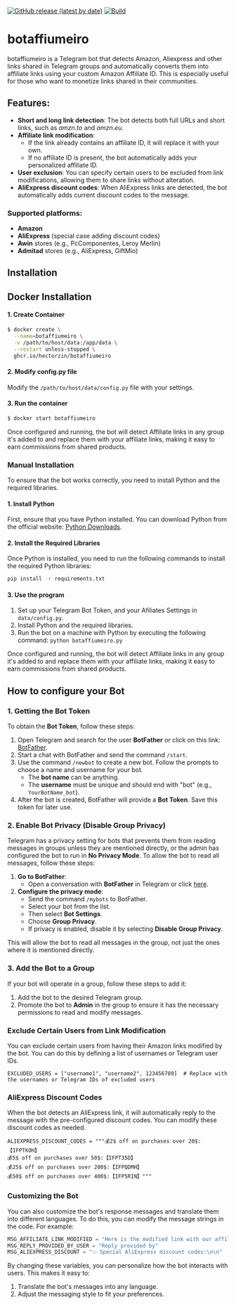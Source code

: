 [![GitHub release (latest by date)](https://img.shields.io/github/v/release/hectorzin/botaffiumeiro)](https://github.com/hectorzin/botaffiumeiro/releases)
[![Build](https://img.shields.io/github/actions/workflow/status/hectorzin/botaffiumeiro/deploy.yml)](https://github.com/hectorzin/botaffiumeiro/actions/workflows/deploy.yml)

# botaffiumeiro

botaffiumeiro is a Telegram bot that detects Amazon, Aliexpress and other links shared in Telegram groups and automatically converts them into affiliate links using your custom Amazon Affiliate ID. This is especially useful for those who want to monetize links shared in their communities.

## Features:

- **Short and long link detection**: The bot detects both full URLs and short links, such as *amzn.to* and *amzn.eu*.
- **Affiliate link modification**: 
  - If the link already contains an affiliate ID, it will replace it with your own.
  - If no affiliate ID is present, the bot automatically adds your personalized affiliate ID.
- **User exclusion**: You can specify certain users to be excluded from link modifications, allowing them to share links without alteration.
- **AliExpress discount codes**: When AliExpress links are detected, the bot automatically adds current discount codes to the message.

### Supported platforms:

- **Amazon**
- **AliExpress** (special case adding discount codes)
- **Awin** stores (e.g., PcComponentes, Leroy Merlin)
- **Admitad** stores (e.g., AliExpress, GiftMio)

## Installation

## Docker Installation

#### 1. Create Container

```bash
$ docker create \
  --name=botaffiumeiro \
  -v /path/to/host/data:/app/data \
  --restart unless-stopped \
  ghcr.io/hectorzin/botaffiumeiro
```

#### 2. Modify config.py file

Modify the `/path/to/host/data/config.py` file with your settings.

#### 3. Run the container

```bash
$ docker start botaffiumeiro
```

Once configured and running, the bot will detect Affiliate links in any group it's added to and replace them with your affiliate links, making it easy to earn commissions from shared products.

### Manual Installation

To ensure that the bot works correctly, you need to install Python and the required libraries.

#### 1. Install Python

First, ensure that you have Python installed. You can download Python from the official website: [Python Downloads](https://www.python.org/downloads/).

#### 2. Install the Required Libraries

Once Python is installed, you need to run the following commands to install the required Python libraries:

```bash
pip install -r requirements.txt
```

#### 3. Use the program

1. Set up your Telegram Bot Token, and your Afiliates Settings in `data/config.py`.
2. Install Python and the required libraries.
3. Run the bot on a machine with Python by executing the following command: `python botaffiumeiro.py`

Once configured and running, the bot will detect Affiliate links in any group it's added to and replace them with your affiliate links, making it easy to earn commissions from shared products.

## How to configure your Bot

### 1. Getting the Bot Token

To obtain the **Bot Token**, follow these steps:

1. Open Telegram and search for the user **BotFather** or click on this link: [BotFather](https://t.me/BotFather).
2. Start a chat with BotFather and send the command `/start`.
3. Use the command `/newbot` to create a new bot. Follow the prompts to choose a name and username for your bot.
   - The **bot name** can be anything.
   - The **username** must be unique and should end with "bot" (e.g., `YourBotName_bot`).
4. After the bot is created, BotFather will provide a **Bot Token**. Save this token for later use.

### 2. Enable Bot Privacy (Disable Group Privacy)

Telegram has a privacy setting for bots that prevents them from reading messages in groups unless they are mentioned directly, or the admin has configured the bot to run in **No Privacy Mode**. To allow the bot to read all messages, follow these steps:

1. **Go to BotFather**:
   - Open a conversation with **BotFather** in Telegram or click [here](https://t.me/BotFather).
2. **Configure the privacy mode**:
   - Send the command `/mybots` to BotFather.
   - Select your bot from the list.
   - Then select **Bot Settings**.
   - Choose **Group Privacy**.
   - If privacy is enabled, disable it by selecting **Disable Group Privacy**.

This will allow the bot to read all messages in the group, not just the ones where it is mentioned directly.

### 3. Add the Bot to a Group

If your bot will operate in a group, follow these steps to add it:

1. Add the bot to the desired Telegram group.
2. Promote the bot to **Admin** in the group to ensure it has the necessary permissions to read and modify messages.

### Exclude Certain Users from Link Modification

You can exclude certain users from having their Amazon links modified by the bot. You can do this by defining a list of usernames or Telegram user IDs.

```
EXCLUDED_USERS = ["username1", "username2", 123456789]  # Replace with the usernames or Telegram IDs of excluded users
```

### AliExpress Discount Codes

When the bot detects an AliExpress link, it will automatically reply to the message with the pre-configured discount codes. You can modify these discount codes as needed.

```
ALIEXPRESS_DISCOUNT_CODES = """💰2$ off on purchases over 20$:【IFPTKOH】
💰5$ off on purchases over 50$:【IFPT35D】
💰25$ off on purchases over 200$:【IFPQDMH】
💰50$ off on purchases over 400$:【IFP5RIN】"""
```

### Customizing the Bot

You can also customize the bot's response messages and translate them into different languages. To do this, you can modify the message strings in the code. For example:

```python
MSG_AFFILIATE_LINK_MODIFIED = "Here is the modified link with our affiliate program:"
MSG_REPLY_PROVIDED_BY_USER = "Reply provided by"
MSG_ALIEXPRESS_DISCOUNT = "💥 Special AliExpress discount codes:\n\n"
```

By changing these variables, you can personalize how the bot interacts with users. This makes it easy to:

1. Translate the bot's messages into any language.
2. Adjust the messaging style to fit your preferences.
